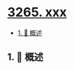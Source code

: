 # [3265. xxx](https://github.com/Tdahuyou/TNotes.leetcode/tree/main/notes/3265.%20xxx)

<!-- region:toc -->

- [1. 📝 概述](#1--概述)

<!-- endregion:toc -->

## 1. 📝 概述

